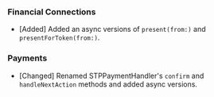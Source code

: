 ### Financial Connections
* [Added] Added an async versions of `present(from:)` and `presentForToken(from:)`.

### Payments
* [Changed] Renamed STPPaymentHandler's `confirm` and `handleNextAction` methods and added async versions.


